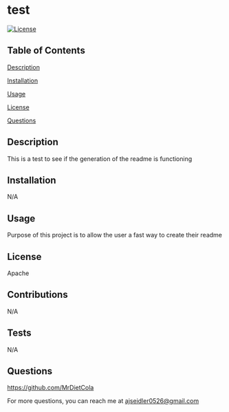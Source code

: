  # test
  [![License](https://img.shields.io/badge/License-Apache_2.0-blue.svg)](https://opensource.org/licenses/Apache-2.0)

  ## Table of Contents
  [Description](#description)

  [Installation](#installation)
  
  [Usage](#usage)
  
  [License](#license)

  [Questions](#questions)

  ## Description
  This is a test to see if the generation of the readme is functioning
  
  ## Installation
  
  N/A
  
  ## Usage
  
  Purpose of this project is to allow the user a fast way to create their readme
  
  ## License

  Apache

  ## Contributions

  N/A

  ## Tests

  N/A

  ## Questions 

  https://github.com/MrDietCola

  For more questions, you can reach me at ajseidler0526@gmail.com
  